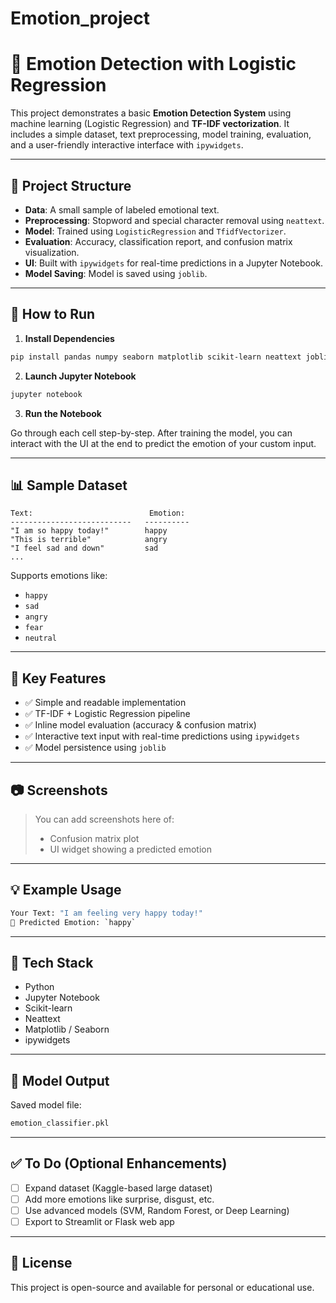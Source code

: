 # Emotion_project 

# 🧠 Emotion Detection with Logistic Regression

This project demonstrates a basic **Emotion Detection System** using machine learning (Logistic Regression) and **TF-IDF vectorization**. It includes a simple dataset, text preprocessing, model training, evaluation, and a user-friendly interactive interface with `ipywidgets`.

---

## 📂 Project Structure

- **Data**: A small sample of labeled emotional text.
- **Preprocessing**: Stopword and special character removal using `neattext`.
- **Model**: Trained using `LogisticRegression` and `TfidfVectorizer`.
- **Evaluation**: Accuracy, classification report, and confusion matrix visualization.
- **UI**: Built with `ipywidgets` for real-time predictions in a Jupyter Notebook.
- **Model Saving**: Model is saved using `joblib`.

---

## 🚀 How to Run

1. **Install Dependencies**

```bash
pip install pandas numpy seaborn matplotlib scikit-learn neattext joblib ipywidgets
```

2. **Launch Jupyter Notebook**

```bash
jupyter notebook
```

3. **Run the Notebook**

Go through each cell step-by-step. After training the model, you can interact with the UI at the end to predict the emotion of your custom input.

---

## 📊 Sample Dataset

```plaintext
Text:                          Emotion:
---------------------------   ----------
"I am so happy today!"        happy  
"This is terrible"            angry  
"I feel sad and down"         sad    
...
```

Supports emotions like:
- `happy`
- `sad`
- `angry`
- `fear`
- `neutral`

---

## 📌 Key Features

- ✅ Simple and readable implementation
- ✅ TF-IDF + Logistic Regression pipeline
- ✅ Inline model evaluation (accuracy & confusion matrix)
- ✅ Interactive text input with real-time predictions using `ipywidgets`
- ✅ Model persistence using `joblib`

---

## 📷 Screenshots

> You can add screenshots here of:
> - Confusion matrix plot  
> - UI widget showing a predicted emotion

---

## 💡 Example Usage

```python
Your Text: "I am feeling very happy today!"
🧠 Predicted Emotion: `happy`
```

---

## 🧰 Tech Stack

- Python
- Jupyter Notebook
- Scikit-learn
- Neattext
- Matplotlib / Seaborn
- ipywidgets

---

## 📁 Model Output

Saved model file:  
```bash
emotion_classifier.pkl
```

---

## ✅ To Do (Optional Enhancements)

- [ ] Expand dataset (Kaggle-based large dataset)
- [ ] Add more emotions like surprise, disgust, etc.
- [ ] Use advanced models (SVM, Random Forest, or Deep Learning)
- [ ] Export to Streamlit or Flask web app

---

## 📜 License

This project is open-source and available for personal or educational use.

